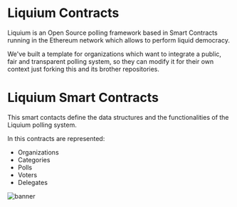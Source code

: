 # Liquium Contracts

Liquium is an Open Source polling framework based in Smart Contracts running in the Ethereum network which allows to perform liquid democracy.

We've built a template for organizations which want to integrate a public, fair and transparent polling system, so they can modify it for their own context just forking this and its brother repositories.

# Liquium Smart Contracts

This smart contacts define the data structures and the functionalities of the Liquium polling system.

In this contracts are represented:
- Organizations
- Categories
- Polls
- Voters
- Delegates


![banner](https://s30.postimg.org/rd8670hi9/Pasted_image_at_2017_01_03_04_52_PM_1.png)
